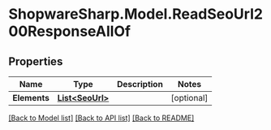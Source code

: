 # ShopwareSharp.Model.ReadSeoUrl200ResponseAllOf

## Properties

Name | Type | Description | Notes
------------ | ------------- | ------------- | -------------
**Elements** | [**List&lt;SeoUrl&gt;**](SeoUrl.md) |  | [optional] 

[[Back to Model list]](../../README.md#documentation-for-models) [[Back to API list]](../../README.md#documentation-for-api-endpoints) [[Back to README]](../../README.md)

